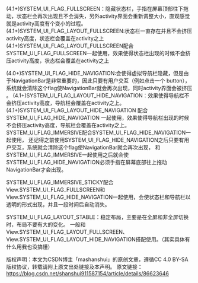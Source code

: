 (4.1+)SYSTEM_UI_FLAG_FULLSCREEN：隐藏状态栏，手指在屏幕顶部往下拖动，状态栏会再次出现且不会消失，另外activity界面会重新调整大小，直观感觉就是activity高度有个变小的过程。
(4.1+)SYSTEM_UI_FLAG_LAYOUT_FULLSCREEN:状态栏一直存在并且不会挤压activity高度，状态栏会覆盖在activity之上
(4.1+)SYSTEM_UI_FLAG_LAYOUT_FULLSCREEN配合SYSTEM_UI_FLAG_FULLSCREEN一起使用，效果使得状态栏出现的时候不会挤压activity高度，状态栏会覆盖在activity之上

(4.0+)SYSTEM_UI_FLAG_HIDE_NAVIGATION:会使得虚拟导航栏隐藏，但是由于NavigationBar是非常重要的，因此只要有用户交互（例如点击一个 button），系统就会清除这个flag使NavigationBar就会再次出现，同时activity界面会被挤压 。
(4.1+)SYSTEM_UI_FLAG_LAYOUT_HIDE_NAVIGATION：效果使得导航栏不会挤压activity高度，导航栏会覆盖在activity之上。
(4.1+)SYSTEM_UI_FLAG_LAYOUT_HIDE_NAVIGATION 配合 SYSTEM_UI_FLAG_HIDE_NAVIGATION 一起使用，效果使得导航栏出现的时候不会挤压activity高度，导航栏会覆盖在activity之上。
SYSTEM_UI_FLAG_IMMERSIVE配合SYSTEM_UI_FLAG_HIDE_NAVIGATION一起使用，
还记得之前使用SYSTEM_UI_FLAG_HIDE_NAVIGATION之后只要有用户交互，系统就会清除这个flag使NavigationBar就会再次出现，
和SYSTEM_UI_FLAG_IMMERSIVE一起使用之后就会使SYSTEM_UI_FLAG_HIDE_NAVIGATION必须手指在屏幕底部往上拖动NavigationBar才会出现。

SYSTEM_UI_FLAG_IMMERSIVE_STICKY配合View.SYSTEM_UI_FLAG_FULLSCREEN和
View.SYSTEM_UI_FLAG_HIDE_NAVIGATION一起使用，会使状态栏和导航栏以透明的形式出现，并且一段时间后自动消失。

SYSTEM_UI_FLAG_LAYOUT_STABLE：稳定布局，主要是在全屏和非全屏切换时，布局不要有大的变化。
一般和View.SYSTEM_UI_FLAG_LAYOUT_FULLSCREEN、View.SYSTEM_UI_FLAG_LAYOUT_HIDE_NAVIGATION搭配使用。（其实具体有什么用我也没搞懂）



版权声明：本文为CSDN博主「mashanshui」的原创文章，遵循CC 4.0 BY-SA版权协议，转载请附上原文出处链接及本声明。
原文链接：https://blog.csdn.net/shanshui911587154/article/details/86623646